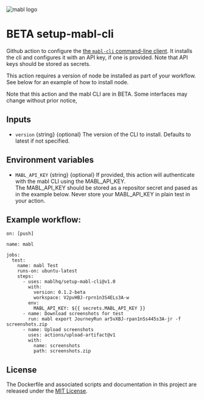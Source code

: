![mabl logo](https://avatars3.githubusercontent.com/u/25963599?s=100&v=4)

# BETA setup-mabl-cli

Github action to configure the 
[the `mabl-cli` command-line client](https://help.mabl.com/docs/mabl-cli). It
installs the cli and configures it with an API key, if one is provided. Note
that API keys should be stored as secrets.

This action requires a version of node be installed as part of your workflow.
See below for an example of how to install node.

Note that this action and the mabl CLI are in BETA. Some interfaces may change
without prior notice,

## Inputs

- `version` {string} {optional} The version of the CLI to install. Defaults to
  latest if not specified.

## Environment variables

- `MABL_API_KEY` {string} {optional} If provided, this action will authenticate
  with the mabl CLI using the MABL_API_KEY.  
  The MABL_API_KEY should be stored as a repositor secret and pased as in the
  example below. Never store your MABL_API_KEY in plain test in your action.

## Example workflow:

```
on: [push]

name: mabl

jobs:
  test:
    name: mabl Test
    runs-on: ubuntu-latest
    steps:
      - uses: mablhq/setup-mabl-cli@v1.0
        with:
          version: 0.1.2-beta
          workspace: V2pvHBJ-rprn1n3S4ELs3A-w
        env:
          MABL_API_KEY: ${{ secrets.MABL_API_KEY }}
      - name: Download screenshots for test
        run: mabl export JourneyRun ar5vXBJ-rpan1nSs445s3A-jr -f screenshots.zip
      - name: Upload screenshots
        uses: actions/upload-artifact@v1
        with:
          name: screenshots
          path: screenshots.zip
```

## License

The Dockerfile and associated scripts and documentation in this project are
released under the [MIT License](LICENSE).

